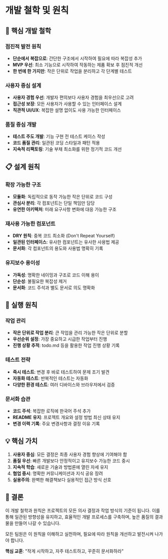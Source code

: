 # 개발 철학 및 원칙

## 🎯 핵심 개발 철학

### 점진적 발전 원칙
- **단순에서 복잡으로**: 간단한 구조에서 시작하여 필요에 따라 복잡성 추가
- **MVP 우선**: 최소 기능으로 시작하여 작동하는 제품 확보 후 점진적 개선
- **한 번에 한 가지만**: 작은 단위로 작업을 분리하고 각 단계별 테스트

### 사용자 중심 설계
- **사용자 경험 우선**: 개발자 편의보다 사용자 경험을 최우선으로 고려
- **접근성 보장**: 모든 사용자가 사용할 수 있는 인터페이스 설계
- **직관적 UI/UX**: 복잡한 설명 없이도 사용 가능한 인터페이스

### 품질 중심 개발
- **테스트 주도 개발**: 기능 구현 전 테스트 케이스 작성
- **코드 품질 관리**: 일관된 코딩 스타일과 패턴 적용
- **지속적 리팩토링**: 기술 부채 최소화를 위한 정기적 코드 개선

## 📋 설계 원칙

### 확장 가능한 구조
- **모듈화**: 독립적으로 동작 가능한 작은 단위로 코드 구성
- **관심사 분리**: 각 컴포넌트는 단일 책임만 담당
- **유연한 아키텍처**: 미래 요구사항 변화에 대응 가능한 구조

### 재사용 가능한 컴포넌트
- **DRY 원칙**: 중복 코드 최소화 (Don't Repeat Yourself)
- **일관된 인터페이스**: 유사한 컴포넌트는 유사한 사용법 제공
- **문서화**: 각 컴포넌트의 용도와 사용법 명확히 기록

### 유지보수 용이성
- **가독성**: 명확한 네이밍과 구조로 코드 이해 용이
- **단순성**: 불필요한 복잡성 제거
- **문서화**: 코드 주석과 별도 문서로 의도 명확화

## 🚀 실행 원칙

### 작업 관리
- **작은 단위로 작업 분리**: 큰 작업을 관리 가능한 작은 단위로 분할
- **우선순위 설정**: 가장 중요하고 시급한 작업부터 진행
- **진행 상황 추적**: todo.md 등을 활용한 작업 진행 상황 기록

### 테스트 전략
- **즉시 테스트**: 변경 후 바로 테스트하여 문제 조기 발견
- **자동화 테스트**: 반복적인 테스트는 자동화
- **다양한 환경 테스트**: 여러 디바이스와 브라우저에서 검증

### 문서화 습관
- **코드 주석**: 복잡한 로직에 한국어 주석 추가
- **README 유지**: 프로젝트 개요와 설정 방법 최신 상태 유지
- **변경 이력 기록**: 주요 변경사항과 결정 이유 기록

## 💡 핵심 가치

1. **사용자 중심**: 모든 결정은 최종 사용자 경험 향상에 기여해야 함
2. **품질 우선**: 빠른 개발보다 안정적이고 유지보수 가능한 코드 중시
3. **지속적 학습**: 새로운 기술과 방법론에 열린 자세 유지
4. **협업 중시**: 명확한 커뮤니케이션과 지식 공유 장려
5. **실용주의**: 완벽한 해결책보다 실용적인 접근 방식 선호

## 📝 결론

이 개발 철학과 원칙은 프로젝트의 모든 의사 결정과 작업 방식의 기준이 됩니다. 이를 통해 일관된 방향성을 유지하고, 효율적인 개발 프로세스를 구축하며, 높은 품질의 결과물을 만들어 나갈 수 있습니다.

모든 팀원은 이 원칙을 이해하고 실천하며, 필요에 따라 원칙을 개선하고 발전시켜 나가야 합니다.

**핵심 교훈**: "작게 시작하고, 자주 테스트하고, 꾸준히 문서화하라" 